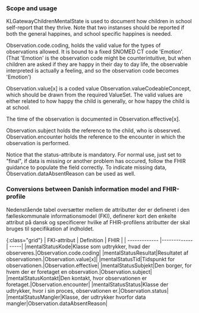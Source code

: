 ### Scope and usage
KLGatewayChildrenMentalState is used to document how children in school self-report that they thrive. Note that two instanses should be reported if both the general happines, and school specific happines is needed.

Observation.code.coding, holds the valid value for the types of observations allowed. It is bound to a fixed SNOMED CT code 'Emotion'. (That 'Emotion' is the observation code might be counterintuitive, but when children are asked if they are happy in their day to day life, the observable interpreted is actually a feeling, and so the observation code becomes 'Emotion')

Observation.value[x] is a coded value Observation.valueCodeableConcept, which should be drawn from the required ValueSet. The valid values are either related to how happy the child is generally, or how happy the child is at school.

The time of the observation is documented in Observation.effective[x]. 

Observation.subject holds the reference to the child, who is obsesrved. Observation.encounter holds the reference to the encounter in which the observation is performed.

Notice that the status-attribute is mandatory. For normal use, just set to "final", if data is missing or another problem has occured, follow the FHIR guidance to populate the field correctly. To indicate missing data, Observation.dataAbsentReason can be used as well. 

### Conversions between Danish information model and FHIR-profile

Nedenstående tabel oversætter mellem de attributter der er defineret i den fælleskommunale informationsmodel (FKI), definerer kort den enkelte attribut på dansk og specificerer hvilke af FHIR-profilens atributter der skal bruges til specifikation af indholdet. 

{:class="grid"}
|   FKI-attribut      | Definition        | FHIR  |
| ------------- |-------------| -----|
|mentalStatusKode|Klasse som udtrykker, hvad der observeres.|Observation.code.coding|
|mentalStatusResultat|Resultatet af observationen.|Observation.value[x]|
|mentalStatusTid|Tidspunkt for observationen.|Observation.effective|
|mentalStatusSubjekt|Den borger, for hvem der er foretaget en observation.|Observation.subject|
|mentalStatusKontakt|Den kontakt, hvor observationen er foretaget.|Observation.encounter|
|mentalStatusStatus|Klasse der udtrykker, hvor i sin proces, observationen er.|Observation.status|
|mentalStatusMangler|Klasse, der udtrykker hvorfor data mangler|Observation.dataAbsentReason|

